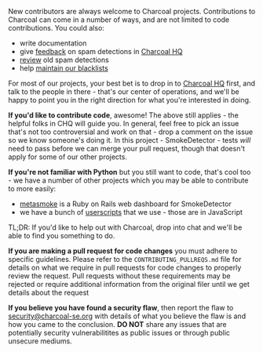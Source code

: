 New contributors are always welcome to Charcoal projects. Contributions to Charcoal can come in a number of ways, and are not limited to
code contributions. You could also:

 - write documentation
 - give [feedback](https://charcoal-se.org/smokey/Feedback-Guidance) on spam detections in
   [Charcoal HQ](https://chat.stackexchange.com/rooms/11540)
 - [review](https://metasmoke.erwaysoftware.com/review/posts) old spam detections
 - help [maintain our blacklists](https://charcoal-se.org/smokey/Privileges#code-admin-aka-blacklister-ms)
 
For most of our projects, your best bet is to drop in to [Charcoal HQ](https://chat.stackexchange.com/rooms/11540) first, and talk to the
people in there - that's our center of operations, and we'll be happy to point you in the right direction for what you're interested in
doing.

**If you'd like to contribute code**, awesome! The above still applies - the helpful folks in CHQ will guide you. In general, feel free to
pick an issue that's not too controversial and work on that - drop a comment on the issue so we know someone's doing it. In this project - 
SmokeDetector - tests _will_ need to pass before we can merge your pull request, though that doesn't apply for some of our other projects.

**If you're not familiar with Python** but you still want to code, that's cool too - we have a number of other projects which you may be
able to contribute to more easily:

 - [metasmoke](https://github.com/Charcoal-SE/metasmoke) is a Ruby on Rails web dashboard for SmokeDetector
 - we have a bunch of [userscripts](https://github.com/Charcoal-SE/userscripts) that we use - those are in JavaScript
 
TL;DR: If you'd like to help out with Charcoal, drop into chat and we'll be able to find you something to do.

**If you are making a pull request for code changes** you must adhere to specific guidelines.  Please refer to the 
`CONTRIBUTING_PULLREQS.md` file for details on what we require in pull requests for code changes to properly review the request. Pull 
requests without these requirements may be rejected or require additional information from the original filer until we get details about 
the request

**If you believe you have found a security flaw**, then report the flaw to security@charcoal-se.org with details of what you believe the 
flaw is and how you came to the conclusion.  **DO NOT** share any issues that are potentially security vulnerabilitites as public issues 
or through public unsecure mediums.
